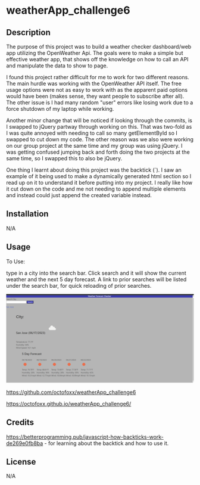# weatherApp_challenge6

## Description

The purpose of this project was to build a weather checker dashboard/web app utilizing the OpenWeather Api. The goals were to make a simple but effective weather app, that shows off the knowledge on how to call an API and manipulate the data to show to page.

I found this project rather difficult for me to work for two different reasons. The main hurdle was working with the OpenWeather API itself. The free usage options were not as easy to work with as the apparent paid options would have been (makes sense, they want people to subscribe after all). The other issue is I had many random "user" errors like losing work due to a force shutdown of my laptop while working.

Another minor change that will be noticed if looking through the commits, is I swapped to jQuery partway through working on this. That was two-fold as I was quite annoyed with needing to call so many getElementById so I swapped to cut down my code. The other reason was we also were working on our group project at the same time and my group was using jQuery. I was getting confused jumping back and forth doing the two projects at the same time, so I swapped this to also be jQuery.

One thing I learnt about doing this project was the backtick (`). I saw an example of it being used to make a dynamically generated html section so I read up on it to understand it before putting into my project. I really like how it cut down on the code and me not needing to append multiple elements and instead could just append the created variable instead.

## Installation

N/A
## Usage

To Use:

type in a city into the search bar. Click search and it will show the current weather and the next 5 day forecast. A link to prior searches will be listed under the search bar, for quick reloading of prior searches.

![screenshot of weather dashboard showing a city's info](./assets/images/Weather%20Dashboard.png)

https://github.com/octofoxx/weatherApp_challenge6

https://octofoxx.github.io/weatherApp_challenge6/

## Credits

https://betterprogramming.pub/javascript-how-backticks-work-de269e0fb8ba - for learning about the backtick and how to use it.

## License

N/A